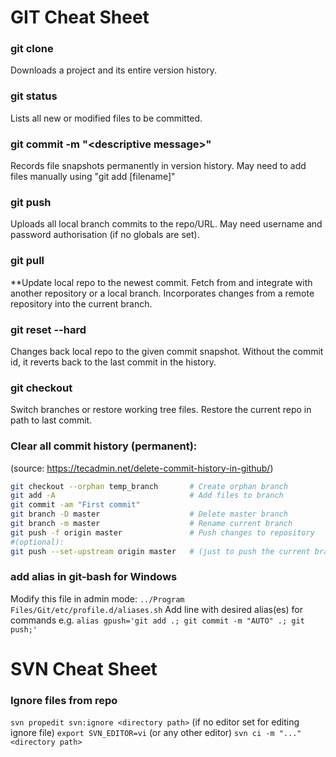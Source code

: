# GIT Cheat Sheet

### git clone <URL>
Downloads a project and its entire version history.

### git status
Lists all new or modified files to be committed.

### git commit -m "\<descriptive message\>"
Records file snapshots permanently in version history. May need to add files manually using "git add [filename]" 

### git push
Uploads all local branch commits to the repo/URL. May need username and password authorisation (if no globals are set).

### git pull
**Update local repo to the newest commit.
Fetch from and integrate with another repository or a local branch. Incorporates changes from a remote repository into the current branch.

### git reset --hard <commit id>
Changes back local repo to the given commit snapshot. Without the commit id, it reverts back to the last commit in the history.

### git checkout <path>
Switch branches or restore working tree files. Restore the current repo in path to last commit.
	
### Clear all commit history (permanent): 
(source: https://tecadmin.net/delete-commit-history-in-github/)
```bash
git checkout --orphan temp_branch		# Create orphan branch
git add -A								# Add files to branch
git commit -am "First commit"
git branch -D master					# Delete master branch
git branch -m master					# Rename current branch
git push -f origin master				# Push changes to repository
#(optional):
git push --set-upstream origin master 	# (just to push the current branch and set remote as upstream)
```
	
### add alias in git-bash for Windows
Modify this file in admin mode:
	`../Program Files/Git/etc/profile.d/aliases.sh`
Add line with desired alias(es) for commands
	e.g. 
		`alias gpush='git add .; git commit -m "AUTO" .; git push;'`
			

# SVN Cheat Sheet

### Ignore files from repo
`svn propedit svn:ignore <directory path>`
(if no editor set for editing ignore file)
`export SVN_EDITOR=vi` (or any other editor)
`svn ci -m "..." <directory path>`